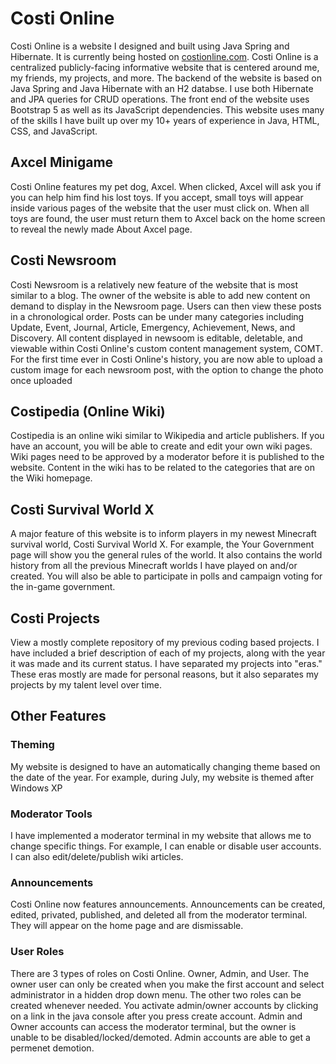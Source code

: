 # Costi Online

Costi Online is a website I designed and built using Java Spring and Hibernate. It is currently being hosted on [costionline.com](costionline.com). Costi Online is a centralized publicly-facing informative website that is centered around me, my friends, my projects, and more. The backend of the website is based on Java Spring and Java Hibernate with an H2 databse. I use both Hibernate and JPA queries for CRUD operations. The front end of the website uses Bootstrap 5 as well as its JavaScript dependencies. This website uses many of the skills I have built up over my 10+ years of experience in Java, HTML, CSS, and JavaScript.

## Axcel Minigame
Costi Online features my pet dog, Axcel. When clicked, Axcel will ask you if you can help him find his lost toys. If you accept, small toys will appear inside various pages of the website that the user must click on. When all toys are found, the user must return them to Axcel back on the home screen to reveal the newly made About Axcel page.
## Costi Newsroom
Costi Newsroom is a relatively new feature of the website that is most similar to a blog. The owner of the website is able to add new content on demand to display in the Newsroom page. Users can then view these posts in a chronological order. Posts can be under many categories including Update, Event, Journal, Article, Emergency, Achievement, News, and Discovery. All content displayed in newsoom is editable, deletable, and viewable within Costi Online's custom content management system, COMT. For the first time ever in Costi Online's history, you are now able to upload a custom image for each newsroom post, with the option to change the photo once uploaded
## Costipedia (Online Wiki)
Costipedia is an online wiki similar to Wikipedia and article publishers. If you have an account, you will be able to create and edit your own wiki pages. Wiki pages need to be approved by a moderator before it is published to the website. Content in the wiki has to be related to the categories that are on the Wiki homepage.
## Costi Survival World X
A major feature of this website is to inform players in my newest Minecraft survival world, Costi Survival World X. For example, the Your Government page will show you the general rules of the world. It also contains the world history from all the previous Minecraft worlds I have played on and/or created. You will also be able to participate in polls and campaign voting for the in-game government.
## Costi Projects
View a mostly complete repository of my previous coding based projects. I have included a brief description of each of my projects, along with the year it was made and its current status. I have separated my projects into "eras." These eras mostly are made for personal reasons, but it also separates my projects by my talent level over time.
## Other Features
### Theming
My website is designed to have an automatically changing theme based on the date of the year. For example, during July, my website is themed after Windows XP
### Moderator Tools
I have implemented a moderator terminal in my website that allows me to change specific things. For example, I can enable or disable user accounts. I can also edit/delete/publish wiki articles.
### Announcements
Costi Online now features announcements. Announcements can be created, edited, privated, published, and deleted all from the moderator terminal. They will appear on the home page and are dismissable.
### User Roles
There are 3 types of roles on Costi Online. Owner, Admin, and User. The owner user can only be created when you make the first account and select administrator in a hidden drop down menu. The other two roles can be created whenever needed. You activate admin/owner accounts by clicking on a link in the java console after you press create account. Admin and Owner accounts can access the moderator terminal, but the owner is unable to be disabled/locked/demoted. Admin accounts are able to get a permenet demotion.
